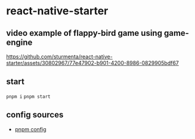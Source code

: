 # react-native-starter

## video example of flappy-bird game using game-engine

https://github.com/sturmenta/react-native-starter/assets/30802967/77e47902-b901-4200-8986-0829905bdf67

## start

`pnpm i`
`pnpm start`

## config sources

- [pnpm config](https://github.com/expo/expo/issues/21820#issuecomment-1506079581)
